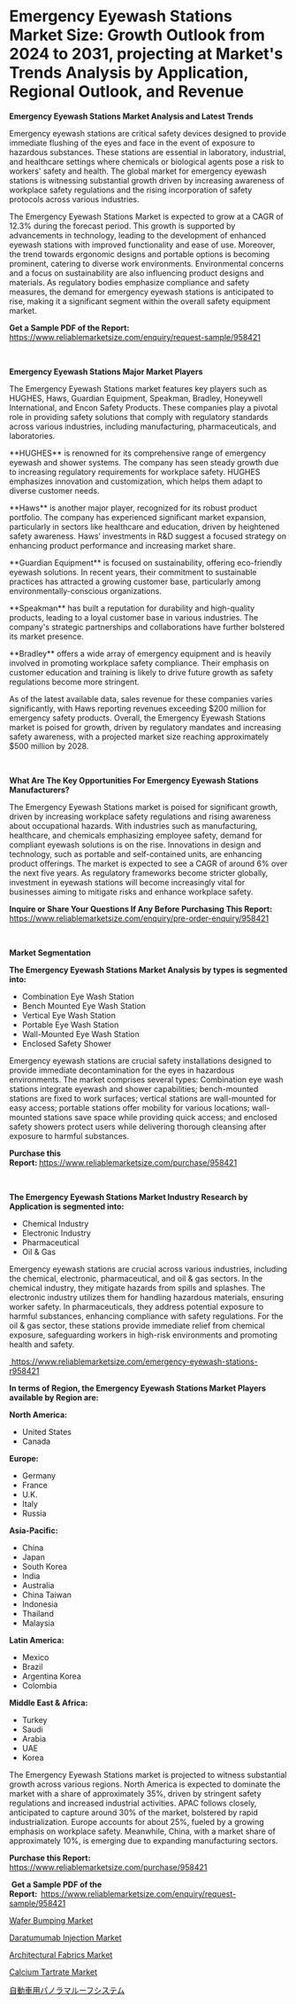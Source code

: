 <p><h1>Emergency Eyewash Stations Market Size: Growth Outlook from 2024 to 2031, projecting at Market's Trends Analysis by Application, Regional Outlook, and Revenue</h1></p><p><strong>Emergency Eyewash Stations Market Analysis and Latest Trends</strong></p>
<p><p>Emergency eyewash stations are critical safety devices designed to provide immediate flushing of the eyes and face in the event of exposure to hazardous substances. These stations are essential in laboratory, industrial, and healthcare settings where chemicals or biological agents pose a risk to workers' safety and health. The global market for emergency eyewash stations is witnessing substantial growth driven by increasing awareness of workplace safety regulations and the rising incorporation of safety protocols across various industries.</p><p>The Emergency Eyewash Stations Market is expected to grow at a CAGR of 12.3% during the forecast period. This growth is supported by advancements in technology, leading to the development of enhanced eyewash stations with improved functionality and ease of use. Moreover, the trend towards ergonomic designs and portable options is becoming prominent, catering to diverse work environments. Environmental concerns and a focus on sustainability are also influencing product designs and materials. As regulatory bodies emphasize compliance and safety measures, the demand for emergency eyewash stations is anticipated to rise, making it a significant segment within the overall safety equipment market.</p></p>
<p><strong>Get a Sample PDF of the Report:&nbsp;</strong> <a href="https://www.reliablemarketsize.com/enquiry/request-sample/958421">https://www.reliablemarketsize.com/enquiry/request-sample/958421</a></p>
<p>&nbsp;</p>
<p><strong>Emergency Eyewash Stations Major Market Players</strong></p>
<p><p>The Emergency Eyewash Stations market features key players such as HUGHES, Haws, Guardian Equipment, Speakman, Bradley, Honeywell International, and Encon Safety Products. These companies play a pivotal role in providing safety solutions that comply with regulatory standards across various industries, including manufacturing, pharmaceuticals, and laboratories.</p><p>**HUGHES** is renowned for its comprehensive range of emergency eyewash and shower systems. The company has seen steady growth due to increasing regulatory requirements for workplace safety. HUGHES emphasizes innovation and customization, which helps them adapt to diverse customer needs.</p><p>**Haws** is another major player, recognized for its robust product portfolio. The company has experienced significant market expansion, particularly in sectors like healthcare and education, driven by heightened safety awareness. Haws’ investments in R&D suggest a focused strategy on enhancing product performance and increasing market share.</p><p>**Guardian Equipment** is focused on sustainability, offering eco-friendly eyewash solutions. In recent years, their commitment to sustainable practices has attracted a growing customer base, particularly among environmentally-conscious organizations. </p><p>**Speakman** has built a reputation for durability and high-quality products, leading to a loyal customer base in various industries. The company's strategic partnerships and collaborations have further bolstered its market presence.</p><p>**Bradley** offers a wide array of emergency equipment and is heavily involved in promoting workplace safety compliance. Their emphasis on customer education and training is likely to drive future growth as safety regulations become more stringent.</p><p>As of the latest available data, sales revenue for these companies varies significantly, with Haws reporting revenues exceeding $200 million for emergency safety products. Overall, the Emergency Eyewash Stations market is poised for growth, driven by regulatory mandates and increasing safety awareness, with a projected market size reaching approximately $500 million by 2028.</p></p>
<p>&nbsp;</p>
<p><strong>What Are The Key Opportunities For Emergency Eyewash Stations Manufacturers?</strong></p>
<p><p>The Emergency Eyewash Stations market is poised for significant growth, driven by increasing workplace safety regulations and rising awareness about occupational hazards. With industries such as manufacturing, healthcare, and chemicals emphasizing employee safety, demand for compliant eyewash solutions is on the rise. Innovations in design and technology, such as portable and self-contained units, are enhancing product offerings. The market is expected to see a CAGR of around 6% over the next five years. As regulatory frameworks become stricter globally, investment in eyewash stations will become increasingly vital for businesses aiming to mitigate risks and enhance workplace safety.</p></p>
<p><strong>Inquire or Share Your Questions If Any Before Purchasing This Report:</strong> <a href="https://www.reliablemarketsize.com/enquiry/pre-order-enquiry/958421">https://www.reliablemarketsize.com/enquiry/pre-order-enquiry/958421</a></p>
<p>&nbsp;</p>
<p><strong>Market Segmentation</strong></p>
<p><strong>The Emergency Eyewash Stations Market Analysis by types is segmented into:</strong></p>
<p><ul><li>Combination Eye Wash Station</li><li>Bench Mounted Eye Wash Station</li><li>Vertical Eye Wash Station</li><li>Portable Eye Wash Station</li><li>Wall-Mounted Eye Wash Station</li><li>Enclosed Safety Shower</li></ul></p>
<p><p>Emergency eyewash stations are crucial safety installations designed to provide immediate decontamination for the eyes in hazardous environments. The market comprises several types: Combination eye wash stations integrate eyewash and shower capabilities; bench-mounted stations are fixed to work surfaces; vertical stations are wall-mounted for easy access; portable stations offer mobility for various locations; wall-mounted stations save space while providing quick access; and enclosed safety showers protect users while delivering thorough cleansing after exposure to harmful substances.</p></p>
<p><strong>Purchase this Report:&nbsp;</strong><a href="https://www.reliablemarketsize.com/purchase/958421">https://www.reliablemarketsize.com/purchase/958421</a></p>
<p>&nbsp;</p>
<p><strong>The Emergency Eyewash Stations Market Industry Research by Application is segmented into:</strong></p>
<p><ul><li>Chemical Industry</li><li>Electronic Industry</li><li>Pharmaceutical</li><li>Oil & Gas</li></ul></p>
<p><p>Emergency eyewash stations are crucial across various industries, including the chemical, electronic, pharmaceutical, and oil & gas sectors. In the chemical industry, they mitigate hazards from spills and splashes. The electronic industry utilizes them for handling hazardous materials, ensuring worker safety. In pharmaceuticals, they address potential exposure to harmful substances, enhancing compliance with safety regulations. For the oil & gas sector, these stations provide immediate relief from chemical exposure, safeguarding workers in high-risk environments and promoting health and safety.</p></p>
<p><a href="https://www.reliablemarketsize.com/emergency-eyewash-stations-r958421">&nbsp;https://www.reliablemarketsize.com/emergency-eyewash-stations-r958421</a></p>
<p><strong>In terms of Region, the Emergency Eyewash Stations Market Players available by Region are:</strong></p>
<p>
    <p> <strong> North America: </strong>
        <ul>
            <li>United States</li>
            <li>Canada</li>
        </ul>
        </p> 
    <p> <strong> Europe: </strong>
        <ul>
            <li>Germany</li>
            <li>France</li>
            <li>U.K.</li>
            <li>Italy</li>
            <li>Russia</li>
        </ul>
        </p> 
    <p> <strong> Asia-Pacific: </strong>
        <ul>
            <li>China</li>
            <li>Japan</li>
            <li>South Korea</li>
            <li>India</li>
            <li>Australia</li>
            <li>China Taiwan</li>
            <li>Indonesia</li>
            <li>Thailand</li>
            <li>Malaysia</li>
        </ul>
        </p> 
    <p> <strong> Latin America: </strong>
        <ul>
            <li>Mexico</li>
            <li>Brazil</li>
            <li>Argentina Korea</li>
            <li>Colombia</li>
        </ul>
        </p> 
    <p> <strong> Middle East & Africa: </strong>
        <ul>
            <li>Turkey</li>
            <li>Saudi</li>
            <li>Arabia</li>
            <li>UAE</li>
            <li>Korea</li>
        </ul>
    </p>
    </p>
<p><p>The Emergency Eyewash Stations market is projected to witness substantial growth across various regions. North America is expected to dominate the market with a share of approximately 35%, driven by stringent safety regulations and increased industrial activities. APAC follows closely, anticipated to capture around 30% of the market, bolstered by rapid industrialization. Europe accounts for about 25%, fueled by a growing emphasis on workplace safety. Meanwhile, China, with a market share of approximately 10%, is emerging due to expanding manufacturing sectors.</p></p>
<p><strong>Purchase this Report: </strong><a href="https://www.reliablemarketsize.com/purchase/958421">https://www.reliablemarketsize.com/purchase/958421</a></p>
<p>&nbsp;<strong>Get a Sample PDF of the Report:&nbsp;&nbsp;</strong><a href="https://www.reliablemarketsize.com/enquiry/request-sample/958421">https://www.reliablemarketsize.com/enquiry/request-sample/958421</a></p>
<p><strong></strong></p>
<p><p><a href="https://www.linkedin.com/pulse/wafer-bumping-market-outlook-share-analysis-growth-trends-1b6wc?trackingId=u2bE%2B%2Fj3TSCU5PP%2F03UAPw%3D%3D">Wafer Bumping Market</a></p><p><a href="https://www.linkedin.com/pulse/future-daratumumab-injection-market-global-forecast-2qthe?trackingId=PYYWZrdMQyGe4knCof7Qug%3D%3D">Daratumumab Injection Market</a></p><p><a href="https://issuu.com/reportprime-2/docs/architectural-fabrics-market-size-2_09ada4070297d4">Architectural Fabrics Market</a></p><p><a href="https://medium.com/@paul.morrison8567/the-calcium-tartrate-market-has-experienced-impressive-growth-in-recent-years-expanding-its-1302f37828ca">Calcium Tartrate Market</a></p><p><a href="https://medium.com/@jessicagtk0/automotive-panoramic-roof-system-market-%E3%81%AF-%E3%82%B3%E3%82%B9%E3%83%88%E7%AE%A1%E7%90%86%E3%81%A8%E5%8A%B9%E7%8E%87%E5%90%91%E4%B8%8A%E3%82%92%E5%84%AA%E5%85%88%E3%81%97%E3%81%BE%E3%81%99-%E3%81%95%E3%82%89%E3%81%AB-%E5%A0%B1%E5%91%8A%E6%9B%B8%E3%81%AF%E5%B8%82%E5%A0%B4%E3%81%AE%E9%9C%80%E8%A6%81%E9%9D%A2%E3%81%A8%E4%BE%9B%E7%B5%A6%E9%9D%A2%E3%81%AE%E4%B8%A1%E6%96%B9%E3%82%92%E3%82%AB%E3%83%90%E3%83%BC%E3%81%97%E3%81%A6%E3%81%84%E3%81%BE%E3%81%99-92628ce07f13">自動車用パノラマルーフシステム</a></p></p>